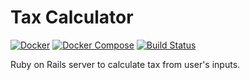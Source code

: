 # Tax Calculator

[![Docker](https://img.shields.io/badge/docker-17.09.0-blue.svg?style=flat-square)](https://docs.docker.com/engine/release-notes/#17090-ce)
[![Docker Compose](https://img.shields.io/badge/docker_compose-1.21.2-blue.svg?style=flat-square)](https://docs.docker.com/release-notes/docker-compose/#1212-2018-05-03)
[![Build Status](https://travis-ci.org/DanielHenry/tax-calculator.svg?branch=master)](https://travis-ci.org/DanielHenry/tax-calculator)

Ruby on Rails server to calculate tax from user's inputs.
